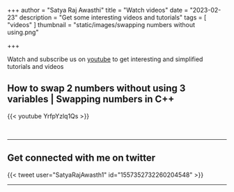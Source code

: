 +++
author = "Satya Raj Awasthi"
title = "Watch videos"
date = "2023-02-23"
description = "Get some interesting videos and tutorials"
tags = [
    "videos"
]
thumbnail = "static/images/swapping numbers without using.png"

+++

Watch and subscribe us on [youtube](https://gohugo.io/content-management/shortcodes/use-hugo-s-built-in-shortcodes) to get interesting and simplified tutorials and videos
<!--more
---


## Instagram Simple Shortcode

<br>

---
-->

##  How to swap 2 numbers without using 3 variables | Swapping numbers in C++
{{< youtube YrfpYzlq1Qs >}}

<br>

---

## Get connected with me on twitter

{{< tweet user="SatyaRajAwasth1" id="1557352732260204548" >}} 



---
